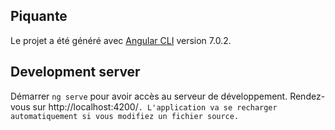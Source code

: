 ## Piquante

Le projet a été généré avec [Angular CLI](https://github.com/angular/angular-cli) version 7.0.2.

## Development server

Démarrer `ng serve` pour avoir accès au serveur de développement. Rendez-vous sur http://localhost:4200/`. L'application va se recharger automatiquement si vous modifiez un fichier source.
`